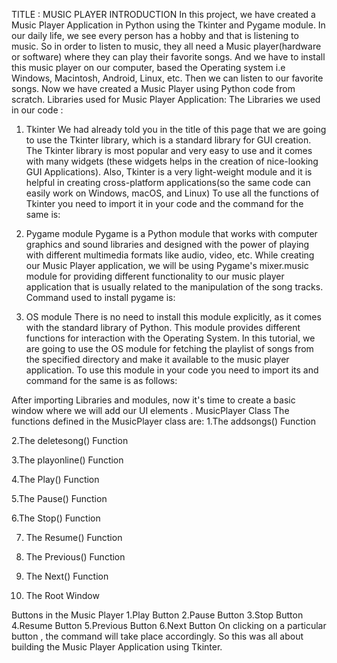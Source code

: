TITLE : MUSIC PLAYER 
INTRODUCTION
In this project, we have created a Music Player Application in Python using the Tkinter and Pygame module.
In our daily life, we see every person has a hobby and that is listening to music. So in order to listen to music, they all need a Music player(hardware or software) where they can play their favorite songs. And we have to install this music player on our computer, based the Operating system i.e Windows, Macintosh, Android, Linux, etc. Then we can listen to our favorite songs.
Now we have created a Music Player using Python code from scratch.
Libraries used for Music Player Application:
The Libraries we used in our code :
1. Tkinter
We had already told you in the title of this page that we are going to use the Tkinter library, which is a standard library for GUI creation. The Tkinter library is most popular and very easy to use and it comes with many widgets (these widgets helps in the creation of nice-looking GUI Applications).
Also, Tkinter is a very light-weight module and it is helpful in creating cross-platform applications(so the same code can easily work on Windows, macOS, and Linux)
To use all the functions of Tkinter you need to import it in your code and the command for the same is:
 
2. Pygame module
Pygame is a Python module that works with computer graphics and sound libraries and designed with the power of playing with different multimedia formats like audio, video, etc. While creating our Music Player application, we will be using Pygame's mixer.music module for providing different functionality to our music player application that is usually related to the manipulation of the song tracks.
Command used to install pygame is:
 
3. OS module
There is no need to install this module explicitly, as it comes with the standard library of Python. This module provides different functions for interaction with the Operating System. In this tutorial, we are going to use the OS module for fetching the playlist of songs from the specified directory and make it available to the music player application.
To use this module in your code you need to import its and command for the same is as follows:
 
After importing Libraries and modules, now it's time to create a basic window where we will add our UI elements .
MusicPlayer Class
The functions defined in the MusicPlayer class are:
1.The addsongs() Function
 
2.The deletesong() Function
 
3.The playonline() Function
 
4.The Play() Function
 
5.The Pause()  Function
 
6.The Stop() Function
 
7. The Resume() Function
 
8. The Previous() Function
 
9. The Next() Function
 
10. The Root Window 
 

Buttons in the Music Player
1.Play Button
2.Pause Button
3.Stop Button
4.Resume Button
5.Previous Button
6.Next Button
On clicking on a particular button , the command will take place accordingly.
So this was all about building the Music Player Application using Tkinter.

